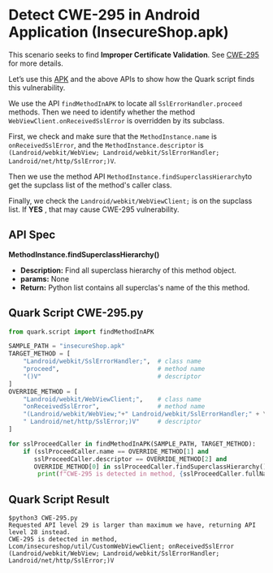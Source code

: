 # Detect CWE-295 in Android Application (InsecureShop.apk)

This scenario seeks to find **Improper Certificate Validation**. See [CWE-295](https://cwe.mitre.org/data/definitions/295.html) for more details.

Let’s use this [APK](https://github.com/hax0rgb/InsecureShop) and the above APIs to show how the Quark script finds this vulnerability.

We use the API `findMethodInAPK` to locate all `SslErrorHandler.proceed` methods. Then we need to identify  whether the method `WebViewClient.onReceivedSslError` is overridden by its subclass. 

First, we check and make sure that the `MethodInstance.name` is `onReceivedSslError`, and the `MethodInstance.descriptor` is `(Landroid/webkit/WebView; Landroid/webkit/SslErrorHandler; Landroid/net/http/SslError;)V`.

Then we use the method API `MethodInstance.findSuperclassHierarchy`to get the supclass list of the method's caller class.

Finally, we check the `Landroid/webkit/WebViewClient;` is on the supclass list. If **YES** , that may cause CWE-295 vulnerability.

## API Spec
**MethodInstance.findSuperclassHierarchy()**
* **Description:** Find all superclass hierarchy of this method object.
* **params:** None
* **Return:** Python list contains all superclas's name of the this method.


## Quark Script CWE-295.py
```python
from quark.script import findMethodInAPK

SAMPLE_PATH = "insecureShop.apk"
TARGET_METHOD = [
    "Landroid/webkit/SslErrorHandler;",  # class name
    "proceed",                           # method name
    "()V"                                # descriptor
]
OVERRIDE_METHOD = [
    "Landroid/webkit/WebViewClient;",    # class name
    "onReceivedSslError",                # method name
    "(Landroid/webkit/WebView;"+" Landroid/webkit/SslErrorHandler;" + \
    " Landroid/net/http/SslError;)V"     # descriptor
]

for sslProceedCaller in findMethodInAPK(SAMPLE_PATH, TARGET_METHOD):
    if (sslProceedCaller.name == OVERRIDE_METHOD[1] and
       sslProceedCaller.descriptor == OVERRIDE_METHOD[2] and
       OVERRIDE_METHOD[0] in sslProceedCaller.findSuperclassHierarchy()):
        print(f"CWE-295 is detected in method, {sslProceedCaller.fullName}")

```
## Quark Script Result
```
$python3 CWE-295.py
Requested API level 29 is larger than maximum we have, returning API level 28 instead.
CWE-295 is detected in method, Lcom/insecureshop/util/CustomWebViewClient; onReceivedSslError (Landroid/webkit/WebView; Landroid/webkit/SslErrorHandler; Landroid/net/http/SslError;)V
```
